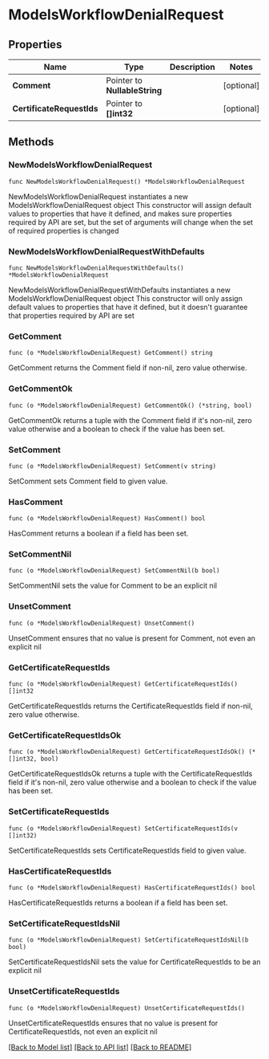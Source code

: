 # ModelsWorkflowDenialRequest

## Properties

Name | Type | Description | Notes
------------ | ------------- | ------------- | -------------
**Comment** | Pointer to **NullableString** |  | [optional] 
**CertificateRequestIds** | Pointer to **[]int32** |  | [optional] 

## Methods

### NewModelsWorkflowDenialRequest

`func NewModelsWorkflowDenialRequest() *ModelsWorkflowDenialRequest`

NewModelsWorkflowDenialRequest instantiates a new ModelsWorkflowDenialRequest object
This constructor will assign default values to properties that have it defined,
and makes sure properties required by API are set, but the set of arguments
will change when the set of required properties is changed

### NewModelsWorkflowDenialRequestWithDefaults

`func NewModelsWorkflowDenialRequestWithDefaults() *ModelsWorkflowDenialRequest`

NewModelsWorkflowDenialRequestWithDefaults instantiates a new ModelsWorkflowDenialRequest object
This constructor will only assign default values to properties that have it defined,
but it doesn't guarantee that properties required by API are set

### GetComment

`func (o *ModelsWorkflowDenialRequest) GetComment() string`

GetComment returns the Comment field if non-nil, zero value otherwise.

### GetCommentOk

`func (o *ModelsWorkflowDenialRequest) GetCommentOk() (*string, bool)`

GetCommentOk returns a tuple with the Comment field if it's non-nil, zero value otherwise
and a boolean to check if the value has been set.

### SetComment

`func (o *ModelsWorkflowDenialRequest) SetComment(v string)`

SetComment sets Comment field to given value.

### HasComment

`func (o *ModelsWorkflowDenialRequest) HasComment() bool`

HasComment returns a boolean if a field has been set.

### SetCommentNil

`func (o *ModelsWorkflowDenialRequest) SetCommentNil(b bool)`

 SetCommentNil sets the value for Comment to be an explicit nil

### UnsetComment
`func (o *ModelsWorkflowDenialRequest) UnsetComment()`

UnsetComment ensures that no value is present for Comment, not even an explicit nil
### GetCertificateRequestIds

`func (o *ModelsWorkflowDenialRequest) GetCertificateRequestIds() []int32`

GetCertificateRequestIds returns the CertificateRequestIds field if non-nil, zero value otherwise.

### GetCertificateRequestIdsOk

`func (o *ModelsWorkflowDenialRequest) GetCertificateRequestIdsOk() (*[]int32, bool)`

GetCertificateRequestIdsOk returns a tuple with the CertificateRequestIds field if it's non-nil, zero value otherwise
and a boolean to check if the value has been set.

### SetCertificateRequestIds

`func (o *ModelsWorkflowDenialRequest) SetCertificateRequestIds(v []int32)`

SetCertificateRequestIds sets CertificateRequestIds field to given value.

### HasCertificateRequestIds

`func (o *ModelsWorkflowDenialRequest) HasCertificateRequestIds() bool`

HasCertificateRequestIds returns a boolean if a field has been set.

### SetCertificateRequestIdsNil

`func (o *ModelsWorkflowDenialRequest) SetCertificateRequestIdsNil(b bool)`

 SetCertificateRequestIdsNil sets the value for CertificateRequestIds to be an explicit nil

### UnsetCertificateRequestIds
`func (o *ModelsWorkflowDenialRequest) UnsetCertificateRequestIds()`

UnsetCertificateRequestIds ensures that no value is present for CertificateRequestIds, not even an explicit nil

[[Back to Model list]](../README.md#documentation-for-models) [[Back to API list]](../README.md#documentation-for-api-endpoints) [[Back to README]](../README.md)


